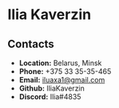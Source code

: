 # Ilia Kaverzin 
## Contacts
* **Location:** Belarus, Minsk
* **Phone:** +375 33 35-35-465
* **Email:** iluaxa1@gmail.com
* **Github:** IliaKaverzin
* **Discord:**  Ilia#4835

